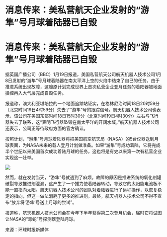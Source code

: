 # 消息传来：美私营航天企业发射的“游隼”号月球着陆器已自毁

# 消息传来：美私营航天企业发射的“游隼”号月球着陆器已自毁

据英国广播公司（BBC）1月19日报道，美国私营航天公司航天机器人技术公司1月8日发射的“游隼”号月球着陆器在南太平洋上空的火焰中结束了自己的任务。由于推进系统出现故障，这艘原计划完成世界上首次私营企业登月任务的着陆器被地面操控再入大气层完成自毁任务。

报道称，澳大利亚堪培拉的一个地面追踪站证实，在格林尼治时间18日20时59分（北京时间19日4时59分）失去了“游隼”号的跟踪信号。航天机器人技术公司也表示，该公司在美国东部时间18日15时30分（北京时间19日4时30分）左右与飞行器失去了联系，这“表明飞行器坠毁在南太平洋的开阔水域。”航天机器人技术公司还表示，公司正等待政府方面的官方确认。

按照计划，“游隼”号月球着陆器将把美国航空航天局（NASA）的5台仪器送到月球表面，为NASA未来的载人登月计划做准备。如果“游隼”号成功着陆，它将完成半个世纪以来美国首次成功着陆月球的任务，这也将是有史以来第一次有私营企业实现这一壮举。

![](https://inews.gtimg.com/om_bt/OrHyZcxa1h9Q8kXj19KpiE6ue1nns_GF6KUvRTBmsK8gMAA/1000)

然而，就在发射当天，“游隼”号就遇到了麻烦。故障的原因是推进系统的氧化剂罐破裂导致推进剂泄漏，这产生了一个推力使着陆器转动，导致它的太阳能电池板不能一直指向太阳。航天机器人技术公司的团队对着陆器进行了远程操作，以恢复稳定的指向，但这一做法消耗了更多的推进剂。最终，航天机器人技术公司不得不宣布“放弃将‘游隼’号送上月球的尝试”。

报道称，航天机器人技术公司会在今年下半年获得第二次登月机会，届时它将试图让NASA的“毒蛇”号探测器登陆月球。

来源：环球时报新媒体

